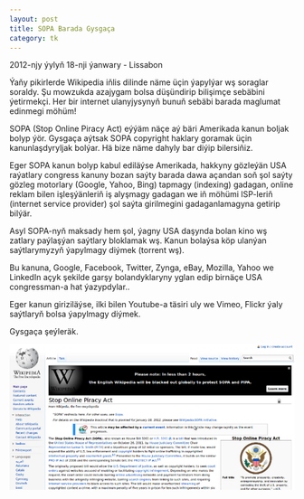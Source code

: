 ```yaml
---
layout: post
title: SOPA Barada Gysgaça
category: tk
---
```


<p class="meta">2012-njy ýylyň 18-nji ýanwary - Lissabon</p>

Ýaňy pikirlerde Wikipedia iňlis dilinde näme üçin ýapylýar wş soraglar soraldy.
Şu mowzukda azajygam bolsa düşündirip bilişimçe sebäbini ýetirmekçi.  Her bir
internet ulanyjysynyň bunuň sebäbi barada maglumat edinmegi möhüm!

SOPA (Stop Online Piracy Act) eýýäm näçe aý bäri Amerikada kanun boljak bolyp
ýör. Gysgaça aýtsak SOPA copyright haklary goramak üçin kanunlaşdyryljak bolýar.
Hä bize näme dahyly bar diýip bilersiňiz.

Eger SOPA kanun bolyp kabul ediläýse Amerikada, hakkyny gözleýän USA raýatlary
congress kanuny bozan saýty barada dawa açandan soň şol saýty gözleg motorlary
(Google, Yahoo, Bing) tapmagy (indexing) gadagan, online reklam bilen
işleşýänleriň iş alyşmagy gadagan we iň möhümi ISP-leriň (internet service
provider) şol saýta girilmegini gadaganlamagyna getirip bilýär.

Asyl SOPA-nyň maksady hem şol, ýagny USA daşynda bolan kino wş zatlary paýlaşýan
saýtlary bloklamak wş. Kanun bolaýsa köp ulanýan saýtlarymyzyň ýapylmagy diýmek
(torrent wş).

Bu kanuna, Google, Facebook, Twitter, Zynga, eBay, Mozilla, Yahoo we LinkedIn
açyk şekilde garşy bolandyklaryny yglan edip birnäçe USA congressman-a hat
ýazypdylar..

Eger kanun giriziläýse, ilki bilen Youtube-a täsiri uly we Vimeo, Flickr ýaly
saýtlaryň bolsa ýapylmagy diýmek.

Gysgaça şeýleräk.

![wiki-blackout](/files/wiki-blackout.png)
